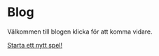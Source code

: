 Blog
====


Välkommen till blogen klicka för att komma vidare.

[Starta ett nytt spel!](blog/showall)